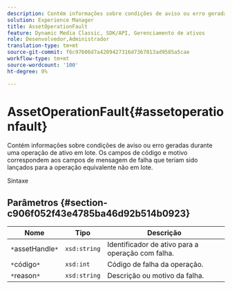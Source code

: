 ```yaml
---
description: Contém informações sobre condições de aviso ou erro geradas durante uma operação de ativo em lote. Os campos de código e motivo correspondem aos campos de mensagem de falha que teriam sido lançados para a operação equivalente não em lote.
solution: Experience Manager
title: AssetOperationFault
feature: Dynamic Media Classic, SDK/API, Gerenciamento de ativos
role: Desenvolvedor,Administrador
translation-type: tm+mt
source-git-commit: f6c97606d7a4209427316d7367013ad9585a5cae
workflow-type: tm+mt
source-wordcount: '100'
ht-degree: 0%

---
```



# AssetOperationFault{#assetoperationfault}

Contém informações sobre condições de aviso ou erro geradas durante uma operação de ativo em lote. Os campos de código e motivo correspondem aos campos de mensagem de falha que teriam sido lançados para a operação equivalente não em lote.

Sintaxe

## Parâmetros {#section-c906f052f43e4785ba46d92b514b0923}

| Nome | Tipo | Descrição |
|---|---|---|
| `*`assetHandle`*` | `xsd:string` | Identificador de ativo para a operação com falha. |
| `*`código`*` | `xsd:int` | Código de falha da operação. |
| `*`reason`*` | `xsd:string` | Descrição ou motivo da falha. |


